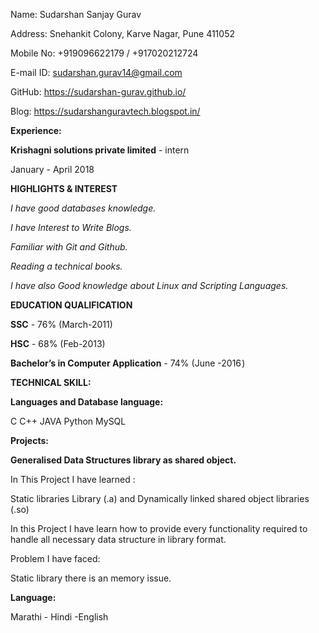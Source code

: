 Name:        Sudarshan Sanjay Gurav

Address:     Snehankit Colony, Karve Nagar, Pune 411052

Mobile No:  +919096622179 / +917020212724

E-mail ID:  sudarshan.gurav14@gmail.com

GitHub:     https://sudarshan-gurav.github.io/

Blog:       https://sudarshanguravtech.blogspot.in/

**Experience:**

**Krishagni solutions private limited** - intern

January - April 2018 

**HIGHLIGHTS & INTEREST**

*I have good databases knowledge.*

*I have Interest to Write Blogs.*

*Familiar with Git and Github.*

*Reading a technical books.*

*I have also Good knowledge about Linux and Scripting Languages.*

**EDUCATION QUALIFICATION**

**SSC** - 76%  (March-2011)

**HSC** - 68% (Feb-2013)

**Bachelor’s in Computer Application** - 74%  (June -2016 )

**TECHNICAL SKILL:**

**Languages and Database language:**

C	C++	JAVA	Python	MySQL

**Projects:**

**Generalised Data Structures library as shared object.**

In This Project I have learned :

Static libraries Library (.a) and Dynamically linked shared object libraries (.so)

In this Project I have learn how  to provide every functionality required to handle all necessary data structure in library format.

Problem I have faced:

Static library there is an memory issue.

**Language:**

Marathi - Hindi -English

